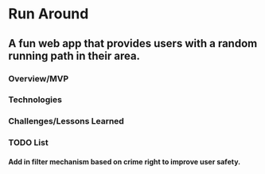 # Run Around
## A fun web app that provides users with a random running path in their area.

### Overview/MVP

### Technologies

### Challenges/Lessons Learned

### TODO List
#### Add in filter mechanism based on crime right to improve user safety. 